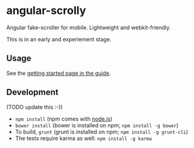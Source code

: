 
angular-scrolly
===============

Angular fake-scroller for mobile.  Lightweight and webkit-friendly.

This is in an early and experiement stage. 

Usage
-----

See the [getting started page in the guide](http://ajoslin.github.io/angular-scrolly/#/guide/getting-started).

Development
-----------

(TODO update this :-))

- `npm install` (npm comes with [node.js](http://nodejs.org))
- `bower install` (bower is installed on npm; `npm install -g bower`)
- To build, `grunt` (grunt is installed on npm; `npm install -g grunt-cli`)
- The tests require karma as well: `npm install -g karma`
